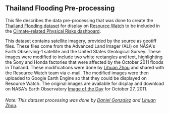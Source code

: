 ## Thailand Flooding Pre-processing

This file describes the data pre-processing that was done to create the [Thailand Flooding dataset](https://earthobservatory.nasa.gov/images/76234/floods-swamp-historic-city-in-thailand) for display on [Resource Watch](https://resourcewatch.org/embed/map-swipe?zoom=10.124765919920378&lat=14.348293168896923&lng=100.57237782742156&layers=065b68fa-19af-4381-b5bf-8dd31d0a1309,23f38c8a-d7dc-4549-9e72-da5c576f4c31) to be included in the [Climate-related Physical Risks dashboard](https://resourcewatch.org/dashboards/climate-related-physical-risks).

This dataset contains satellite imagery, provided by the source as geotiff files. These files come from the Advanced Land Imager (ALI) on NASA's Earth Observing-1 satellite and the United States Geological Survey. These images were modified to include two white rectangles and text, highlighting the Sony and Honda factories that were affected by the October 2011 floods in Thailand. These modifications were done by [Lihuan Zhou](https://www.wri.org/profile/lihuan-zhou) and shared with the Resource Watch team via e-mail. The modified images were then uploaded to Google Earth Engine so that they could be displayed on Resource Watch. The original images are available for display and download on NASA's Earth Observatory [Image of the Day](https://earthobservatory.nasa.gov/images/76234/floods-swamp-historic-city-in-thailand) for October 27, 2011.

###### Note: This dataset processing was done by [Daniel Gonzalez](https://www.wri.org/profile/daniel-gonzalez) and [Lihuan Zhou](https://www.wri.org/profile/lihuan-zhou).
